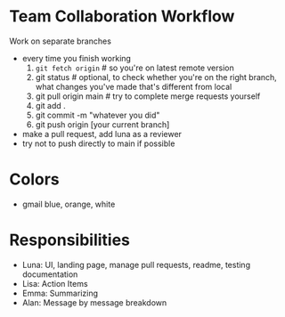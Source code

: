 # Team Collaboration Workflow
Work on separate branches
- every time you finish working
     1. `git fetch origin` # so you're on latest remote version
     2. git status # optional, to check whether you're on the right branch, what changes you've made that's different from local
     3. git pull origin main # try to complete merge requests yourself
     5. git add .
     6. git commit -m "whatever you did" 
     7. git push origin [your current branch]
- make a pull request, add luna as a reviewer
- try not to push directly to main if possible

# Colors
- gmail blue, orange, white

# Responsibilities
- Luna: UI, landing page, manage pull requests, readme, testing documentation
- Lisa: Action Items
- Emma: Summarizing
- Alan: Message by message breakdown

